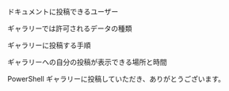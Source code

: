 ドキュメントに投稿できるユーザー

ギャラリーでは許可されるデータの種類

ギャラリーに投稿する手順

ギャラリーへの自分の投稿が表示できる場所と時間

PowerShell ギャラリーに投稿していただき、ありがとうございます。

<!--HONumber=Aug16_HO3-->


